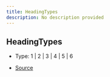 ```yaml
---
title: HeadingTypes
description: No description provided
---
```


## HeadingTypes

- Type: 1 \| 2 \| 3 \| 4 \| 5 \| 6

- [Source](https://github.com/neplextech/micro-docgen/blob/515b36b40a80a8da0e52785839d6336deb90e3f3/src/utils/md.ts#L3)